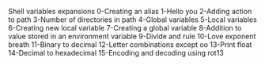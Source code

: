 Shell variables expansions
0-Creating an alias
1-Hello you
2-Adding action to path
3-Number of directories in path
4-Global variables
5-Local variables
6-Creating new local variable
7-Creating a global variable
8-Addition to value stored in an environment variable
9-Divide and rule
10-Love exponent breath
11-Binary to decimal
12-Letter combinations except oo
13-Print float
14-Decimal to hexadecimal
15-Encoding and decoding using rot13
